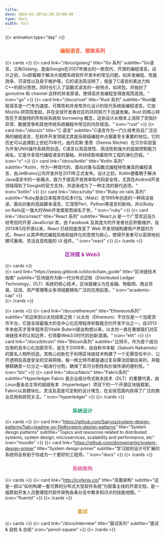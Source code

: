 ```yaml
---
title:
date: 2024-02-18T14:30:52+08:00
type: docs
width: full
---
```


{{< animation type="day" >}}

<h3 align="center" style="background: linear-gradient(45deg, #ff8a00, #e52e71);font-weight: bolder;background-clip: text;color: transparent;">编程语言、框架系列</h3>
{{< cards >}}
{{< card link="/docs/golang" title="Go 系列" subtitle="Go语言，又称Golang，是由Google在2007年推出的一款现代、开源的编程语言。设计之初，Go即着眼于解决大规模系统软件开发中的常见问题，如并发编程、性能效率、可读性以及易于维护等。它的语法简洁明了，借鉴了C语言的表达力和C++的部分思想，同时也引入了函数式语言的一些特点，如闭包，并独创了 goroutine 和 channel 这样的并发原语，使得高并发编程变得直观而高效。" icon="go" >}}
{{< card link="/docs/rust" title="Rust 系列" subtitle="Rust编程语言是一门专为速度、可靠性和并发性优化设计的现代系统级编程语言。它由 Mozilla 研究院发起，并在全球开发者社区的共同努力下迅速发展。Rust 的核心特性在于其独特的所有权系统和 borrowing 概念，这些设计从根本上消除了空指针异常、数据竞争和其他传统系统编程中常见的内存错误。" icon="rust" >}}
{{< card link="/docs/c" title="C 语言" subtitle="C语言作为一门久经考验且广泛应用的编程语言，在软件开发领域尤其是系统级编程中占据着至关重要的地位。它的历史可以追溯到上世纪70年代，由丹尼斯·里奇（Dennis Ritchie）在贝尔实验室为开发UNIX操作系统而创造。C语言以其高效性、简洁性和强大的底层控制能力闻名，它是许多现代编程语言的基础，并持续影响着软件工程的演化历程。" icon="c" >}}
{{< card link="/docs/kotlin" title="Kotlin 系列" subtitle="Kotlin，作为一种现代的、面向对象与函数式编程特性兼具的编程语言，由JetBrains公司开发并在2011年正式发布。设计之初，Kotlin便着眼于解决Java语言中的一些痛点，致力于提高开发效率和代码安全性，尤其在Android开发领域得到了Google的官方支持，并逐渐成为了一种主流的替代选项。" icon="kotlin" >}}
{{< card link="/docs/ruby" title="Ruby on rails 系列" subtitle="Ruby是由日本程序员松本行弘（Matz）在1995年创造的一种简洁易读、面向对象的高级脚本语言，它深受Perl、Python等语言的影响，并以Ruby on Rails这一强大的Web开发框架而闻名于世。" icon="ruby" >}}
{{< card link="/docs/react" title="React 系列" subtitle="React.js 是一个广受欢迎且久经考验的开源 JavaScript 库，由 Facebook 及其庞大的开发者社区积极维护。自2013年5月开源以来，React 已经彻底改变了 Web 开发领域构建用户界面的方式。React 以其声明式编程风格和组件化的思想为核心，使得开发者可以高效地创建可重用、灵活且高性能的 UI 组件。" icon="react" >}}
{{< /cards >}}

<h3 align="center" style="background: linear-gradient(45deg, #6d28d9, #e52e71);font-weight: bolder;background-clip: text;color: transparent;">区块链 & Web3</h3>
{{< cards >}}
<div style="grid-column: 1 / span 2">
{{< card link="https://yeasy.gitbook.io/blockchain_guide" title="区块链技术指南" subtitle="区块链作为新一代分布式记账（Distributed Ledger Technology，DLT）系统的核心技术，区块链被认为在金融、物联网、商业贸易、征信、资产管理等众多领域都拥有广泛的应用前景。" icon="academic-cap" >}}
</div>
{{< /cards >}}

{{< cards >}}
{{< card link="/docs/ethereum" title="Ethereum系列" subtitle="欢迎来到以太坊探索之旅！以太坊（Ethereum）不仅仅是一个加密货币平台，它是全球最强大的去中心化应用程序和智能合约开发平台之一。自2013年末由天才青年程序员Vitalik Buterin提出构想以来，以太坊一直在重塑我们对区块链技术的认知边界，引领着Web3.0时代的创新浪潮。" icon="eth" >}}
{{< card link="/docs/bitcoin" title="Bitcoin系列" subtitle="比特币，作为首个成功应用的去中心化加密货币，诞生于2009年，由自称中本聪（Satoshi Nakamoto）的匿名人物所创造。其核心创新在于利用区块链技术构建了一个无需信任中介、公开透明且高度安全的交易网络。每一枚比特币都是通过复杂算法挖掘出来的，并能够精确至一亿分之一聪进行分割，确保了其可分割性和价值传递的便利性。" icon="btc" >}}
{{< card link="/docs/fabric" title="Fabric系列" subtitle="Hyperledger Fabric 是企业级分布式账本技术（DLT）的重要代表，由Linux基金会主导的超级账本（Hyperledger）项目下的一个开源区块链框架。Fabric以其模块化、灵活及高度可定制的设计理念，在全球范围内获得了广泛的商业应用和研究关注。" icon="hyperledger" >}}
{{< /cards >}}

<h3 align="center" style="background: linear-gradient(45deg, #065f46, #34d399);font-weight: bolder;background-clip: text;color: transparent;">系统设计</h3>

{{< cards >}}
{{< card link="https://github.com/Sairyss/system-design-patterns?tab=readme-ov-file#system-design-patterns" title="System design patterns" subtitle="Topics and resources related to distributed systems, system design, microservices, scalability and performance, etc" icon="moodle" >}}
{{< card link="https://github.com/donnemartin/system-design-primer" title="System design primer" subtitle="学习如何设计可扩展的系统将会有助于你成为一个更好的工程师。" icon="docs" >}}
{{< /cards >}}

<h3 align="center" style="background: linear-gradient(45deg, #be185d, #f9a8d4);font-weight: bolder;background-clip: text;color: transparent;">系统架构</h3>

{{< cards >}}
{{< card link="http://icyfenix.cn/" title="凤凰架构" subtitle="这是一部以“如何构建一套可靠的分布式大型软件系统”为叙事主线的开源文档，是一幅帮助开发人员整理现代软件架构各条分支中繁多知识点的技能地图。" icon="fluentd" >}}
{{< /cards >}}



<h3 align="center" style="background: linear-gradient(45deg, #b45309, #fcd34d);font-weight: bolder;background-clip: text;color: transparent;">面试</h3>

{{< cards >}}
{{< card link="/docs/interview" title="面试系列" subtitle="面试 & 自检 & 总结" icon="pencil-square" >}}
{{< /cards >}}
